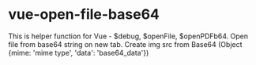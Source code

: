# vue-open-file-base64
 This is helper function for Vue - $debug, $openFile, $openPDFb64.
 Open file from base64 string on new tab.
 Create img src from Base64 (Object {mime: 'mime type', 'data': 'base64_data'})